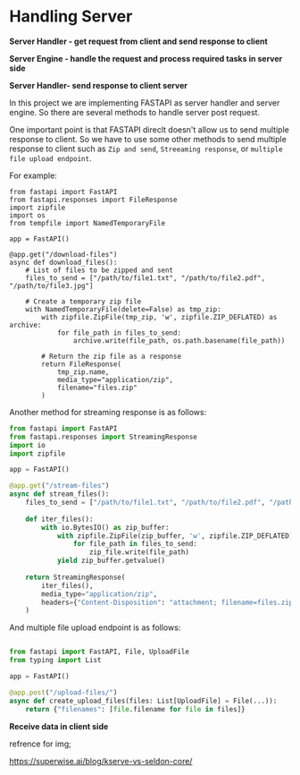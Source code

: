 # Handling Server

**Server Handler - get request from client and send response to client**




**Server Engine - handle the request and process required tasks in server side**


**Server Handler- send response to client server**

 In this project we are implementing FASTAPI as server handler and server engine. So there are several methods to handle server post request.

 One important point is that FASTAPI direclt doesn't allow us to send multiple response to client. So we have to use some other methods to send multiple response to client such as `Zip and send`, `Streeaming response`, or `multiple file upload endpoint`.

For example:

```pyhton
from fastapi import FastAPI
from fastapi.responses import FileResponse
import zipfile
import os
from tempfile import NamedTemporaryFile

app = FastAPI()

@app.get("/download-files")
async def download_files():
    # List of files to be zipped and sent
    files_to_send = ["/path/to/file1.txt", "/path/to/file2.pdf", "/path/to/file3.jpg"]
    
    # Create a temporary zip file
    with NamedTemporaryFile(delete=False) as tmp_zip:
        with zipfile.ZipFile(tmp_zip, 'w', zipfile.ZIP_DEFLATED) as archive:
            for file_path in files_to_send:
                archive.write(file_path, os.path.basename(file_path))
        
        # Return the zip file as a response
        return FileResponse(
            tmp_zip.name,
            media_type="application/zip",
            filename="files.zip"
        )
```


Another method for streaming response is as follows:

```python
from fastapi import FastAPI
from fastapi.responses import StreamingResponse
import io
import zipfile

app = FastAPI()

@app.get("/stream-files")
async def stream_files():
    files_to_send = ["/path/to/file1.txt", "/path/to/file2.pdf", "/path/to/file3.jpg"]
    
    def iter_files():
        with io.BytesIO() as zip_buffer:
            with zipfile.ZipFile(zip_buffer, 'w', zipfile.ZIP_DEFLATED) as zip_file:
                for file_path in files_to_send:
                    zip_file.write(file_path)
            yield zip_buffer.getvalue()
    
    return StreamingResponse(
        iter_files(),
        media_type="application/zip",
        headers={"Content-Disposition": "attachment; filename=files.zip"}
    )
```

And multiple file upload endpoint is as follows:

```python

from fastapi import FastAPI, File, UploadFile
from typing import List

app = FastAPI()

@app.post("/upload-files/")
async def create_upload_files(files: List[UploadFile] = File(...)):
    return {"filenames": [file.filename for file in files]}

```





**Receive data in client side**



refrence for img;

https://superwise.ai/blog/kserve-vs-seldon-core/